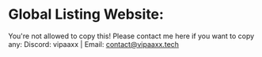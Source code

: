 # Global Listing Website:

You're not allowed to copy this!
Please contact me here if you want to copy any:
Discord: vipaaxx | Email: contact@vipaaxx.tech
